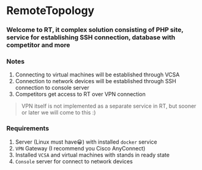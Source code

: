 # RemoteTopology
### Welcome to RT, it complex solution consisting of PHP site, service for establishing SSH connection, database with competitor and more
### Notes
1. Connecting to virtual machines will be  established through VCSA
2. Connection to network devices will be established through SSH connection to console server
3. Competitors get access to RT over VPN connection
> VPN itself is not implemented as a separate service in RT, but sooner or later we will come to this :)
### Requirements
1. Server (Linux must have😀) with installed `docker` service
2. `VPN` Gateway (I recommend you Cisco AnyConnect)
3. Installed `VCSA` and virtual machines with stands in ready state
4. `Console` server for connect to network devices
